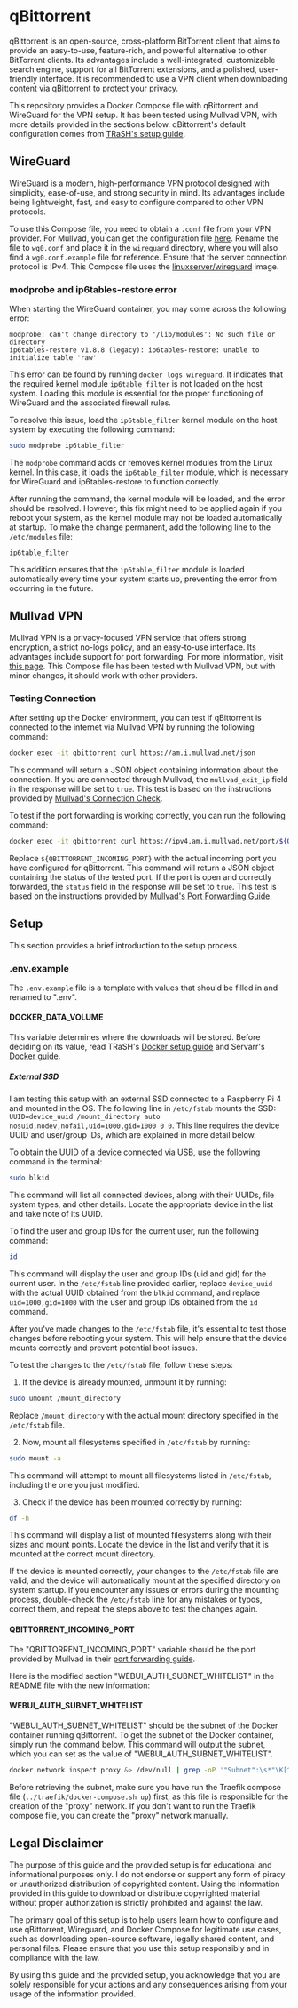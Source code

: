 # qBittorrent

qBittorrent is an open-source, cross-platform BitTorrent client that aims to provide an easy-to-use, feature-rich, and powerful alternative to other BitTorrent clients. Its advantages include a well-integrated, customizable search engine, support for all BitTorrent extensions, and a polished, user-friendly interface. It is recommended to use a VPN client when downloading content via qBittorrent to protect your privacy.

This repository provides a Docker Compose file with qBittorrent and WireGuard for the VPN setup. It has been tested using Mullvad VPN, with more details provided in the sections below. qBittorrent's default configuration comes from [TRaSH's setup guide](https://trash-guides.info/Downloaders/qBittorrent/Basic-Setup/).

## WireGuard

WireGuard is a modern, high-performance VPN protocol designed with simplicity, ease-of-use, and strong security in mind. Its advantages include being lightweight, fast, and easy to configure compared to other VPN protocols.

To use this Compose file, you need to obtain a `.conf` file from your VPN provider. For Mullvad, you can get the configuration file [here](https://mullvad.net/en/account/#/wireguard-config/). Rename the file to `wg0.conf` and place it in the `wireguard` directory, where you will also find a `wg0.conf.example` file for reference. Ensure that the server connection protocol is IPv4. This Compose file uses the [linuxserver/wireguard](https://docs.linuxserver.io/images/docker-wireguard) image.

### modprobe and ip6tables-restore error

When starting the WireGuard container, you may come across the following error:

```
modprobe: can't change directory to '/lib/modules': No such file or directory
ip6tables-restore v1.8.8 (legacy): ip6tables-restore: unable to initialize table 'raw'
```

This error can be found by running `docker logs wireguard`. It indicates that the required kernel module `ip6table_filter` is not loaded on the host system. Loading this module is essential for the proper functioning of WireGuard and the associated firewall rules.

To resolve this issue, load the `ip6table_filter` kernel module on the host system by executing the following command:

```bash
sudo modprobe ip6table_filter
```

The `modprobe` command adds or removes kernel modules from the Linux kernel. In this case, it loads the `ip6table_filter` module, which is necessary for WireGuard and ip6tables-restore to function correctly.

After running the command, the kernel module will be loaded, and the error should be resolved. However, this fix might need to be applied again if you reboot your system, as the kernel module may not be loaded automatically at startup. To make the change permanent, add the following line to the `/etc/modules` file:

```
ip6table_filter
```

This addition ensures that the `ip6table_filter` module is loaded automatically every time your system starts up, preventing the error from occurring in the future.

## Mullvad VPN

Mullvad VPN is a privacy-focused VPN service that offers strong encryption, a strict no-logs policy, and an easy-to-use interface. Its advantages include support for port forwarding. For more information, visit [this page](https://mullvad.net/en/help/port-forwarding-and-mullvad/). This Compose file has been tested with Mullvad VPN, but with minor changes, it should work with other providers.

### Testing Connection

After setting up the Docker environment, you can test if qBittorrent is connected to the internet via Mullvad VPN by running the following command:

```bash
docker exec -it qbittorrent curl https://am.i.mullvad.net/json
```

This command will return a JSON object containing information about the connection. If you are connected through Mullvad, the `mullvad_exit_ip` field in the response will be set to `true`. This test is based on the instructions provided by [Mullvad's Connection Check](https://mullvad.net/en/check).

To test if the port forwarding is working correctly, you can run the following command:

```bash
docker exec -it qbittorrent curl https://ipv4.am.i.mullvad.net/port/${QBITTORRENT_INCOMING_PORT}
```

Replace `${QBITTORRENT_INCOMING_PORT}` with the actual incoming port you have configured for qBittorrent. This command will return a JSON object containing the status of the tested port. If the port is open and correctly forwarded, the `status` field in the response will be set to `true`. This test is based on the instructions provided by [Mullvad's Port Forwarding Guide](https://mullvad.net/en/help/port-forwarding-and-mullvad/).

## Setup

This section provides a brief introduction to the setup process.

### .env.example

The `.env.example` file is a template with values that should be filled in and renamed to ".env".

#### DOCKER_DATA_VOLUME

This variable determines where the downloads will be stored. Before deciding on its value, read TRaSH's [Docker setup guide](https://trash-guides.info/Hardlinks/How-to-setup-for/Docker/) and Servarr's [Docker guide](https://wiki.servarr.com/docker-guide).

##### External SSD

I am testing this setup with an external SSD connected to a Raspberry Pi 4 and mounted in the OS. The following line in `/etc/fstab` mounts the SSD: `UUID=device_uuid /mount_directory auto nosuid,nodev,nofail,uid=1000,gid=1000 0 0`. This line requires the device UUID and user/group IDs, which are explained in more detail below.

To obtain the UUID of a device connected via USB, use the following command in the terminal:

```bash
sudo blkid
```

This command will list all connected devices, along with their UUIDs, file system types, and other details. Locate the appropriate device in the list and take note of its UUID.

To find the user and group IDs for the current user, run the following command:

```bash
id
```

This command will display the user and group IDs (uid and gid) for the current user. In the `/etc/fstab` line provided earlier, replace `device_uuid` with the actual UUID obtained from the `blkid` command, and replace `uid=1000,gid=1000` with the user and group IDs obtained from the `id` command.

After you've made changes to the `/etc/fstab` file, it's essential to test those changes before rebooting your system. This will help ensure that the device mounts correctly and prevent potential boot issues.

To test the changes to the `/etc/fstab` file, follow these steps:

1. If the device is already mounted, unmount it by running:

```bash
sudo umount /mount_directory
```

Replace `/mount_directory` with the actual mount directory specified in the `/etc/fstab` file.

2. Now, mount all filesystems specified in `/etc/fstab` by running:

```bash
sudo mount -a
```

This command will attempt to mount all filesystems listed in `/etc/fstab`, including the one you just modified.

3. Check if the device has been mounted correctly by running:

```bash
df -h
```

This command will display a list of mounted filesystems along with their sizes and mount points. Locate the device in the list and verify that it is mounted at the correct mount directory.

If the device is mounted correctly, your changes to the `/etc/fstab` file are valid, and the device will automatically mount at the specified directory on system startup. If you encounter any issues or errors during the mounting process, double-check the `/etc/fstab` line for any mistakes or typos, correct them, and repeat the steps above to test the changes again.

#### QBITTORRENT_INCOMING_PORT

The "QBITTORRENT_INCOMING_PORT" variable should be the port provided by Mullvad in their [port forwarding guide](https://mullvad.net/en/help/port-forwarding-and-mullvad/).

Here is the modified section "WEBUI_AUTH_SUBNET_WHITELIST" in the README file with the new information:

#### WEBUI_AUTH_SUBNET_WHITELIST

"WEBUI_AUTH_SUBNET_WHITELIST" should be the subnet of the Docker container running qBittorrent. To get the subnet of the Docker container, simply run the command below. This command will output the subnet, which you can set as the value of "WEBUI_AUTH_SUBNET_WHITELIST".

```bash
docker network inspect proxy &> /dev/null | grep -oP '"Subnet":\s*"\K[^"]+'
```

Before retrieving the subnet, make sure you have run the Traefik compose file (`../traefik/docker-compose.sh up`) first, as this file is responsible for the creation of the "proxy" network. If you don't want to run the Traefik compose file, you can create the "proxy" network manually.

## Legal Disclaimer

The purpose of this guide and the provided setup is for educational and informational purposes only. I do not endorse or support any form of piracy or unauthorized distribution of copyrighted content. Using the information provided in this guide to download or distribute copyrighted material without proper authorization is strictly prohibited and against the law.

The primary goal of this setup is to help users learn how to configure and use qBittorrent, Wireguard, and Docker Compose for legitimate use cases, such as downloading open-source software, legally shared content, and personal files. Please ensure that you use this setup responsibly and in compliance with the law.

By using this guide and the provided setup, you acknowledge that you are solely responsible for your actions and any consequences arising from your usage of the information provided.
